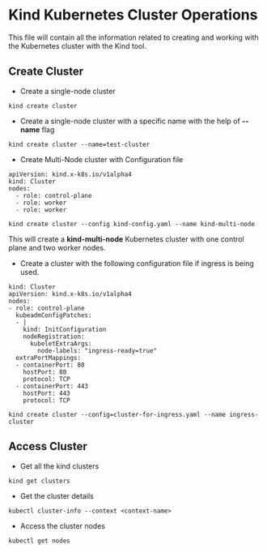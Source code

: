 # Kind Kubernetes Cluster Operations
This file will contain all the information related to creating and working with the Kubernetes cluster with the Kind tool.

## Create Cluster
-  Create a single-node cluster
  ```
kind create cluster
```
- Create a single-node cluster with a specific name with the help of **--name** flag
```
kind create cluster --name=test-cluster
```
-  Create Multi-Node cluster with Configuration file
```
apiVersion: kind.x-k8s.io/v1alpha4
kind: Cluster
nodes:
  - role: control-plane
  - role: worker
  - role: worker
```
```
kind create cluster --config kind-config.yaml --name kind-multi-node
```
This will create a **kind-multi-node** Kubernetes cluster with one control plane and two worker nodes.
- Create a cluster with the following configuration file if ingress is being used.
```
kind: Cluster
apiVersion: kind.x-k8s.io/v1alpha4
nodes:
- role: control-plane
  kubeadmConfigPatches:
  - |
    kind: InitConfiguration
    nodeRegistration:
      kubeletExtraArgs:
        node-labels: "ingress-ready=true"
  extraPortMappings:
  - containerPort: 80
    hostPort: 80
    protocol: TCP
  - containerPort: 443
    hostPort: 443
    protocol: TCP
```
```
kind create cluster --config=cluster-for-ingress.yaml --name ingress-cluster
```

## Access Cluster
- Get all the kind clusters
```
kind get clusters
```
- Get the cluster details
```
kubectl cluster-info --context <context-name>
```
- Access the cluster nodes
```
kubectl get nodes
```

